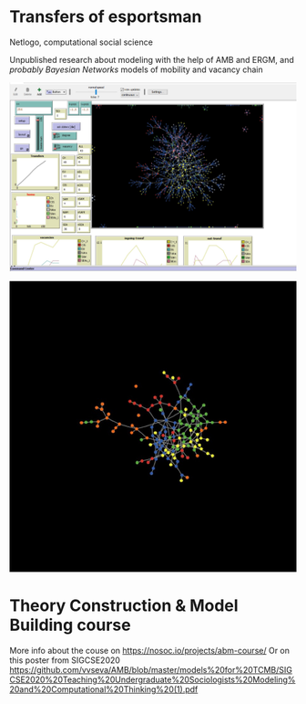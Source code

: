 # Transfers of esportsman
Netlogo, computational social science

Unpublished research about modeling with the help of AMB and ERGM, and _probably Bayesian Networks_ models of mobility and vacancy chain

![model face](https://github.com/vvseva/AMB/blob/master/modelFACE.jpg?raw=true)

![possible output](https://github.com/vvseva/AMB/blob/master/netlogoSimulated.jpg?raw=true)

# Theory Construction & Model Building course

More info about the couse on https://nosoc.io/projects/abm-course/
Or on this poster from SIGCSE2020 https://github.com/vvseva/AMB/blob/master/models%20for%20TCMB/SIGCSE2020%20Teaching%20Undergraduate%20Sociologists%20Modeling%20and%20Computational%20Thinking%20(1).pdf

